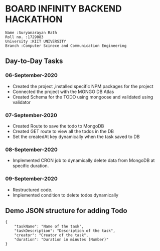 # BOARD INFINITY BACKEND HACKATHON

```
Name :Suryanarayan Rath
Roll no. :1729083
University :KIIT UNIVERSITY
Branch :Computer Scinece and Communication Engineering
```

## Day-to-Day Tasks

### 06-September-2020

- Created the project ,installed specific NPM packages for the project
- Connected the project with the MONGO DB Atlas
- Created Schema for the TODO using mongoose and validated using validator

### 07-September-2020

- Created Route to save the todo to MongoDB
- Created GET route to view all the todos in the DB
- Set the createdAt key dynamically when the task saved to DB

### 08-September-2020

- Implemented CRON job to dynamically delete data from MongoDB at specific duration.

### 09-September-2020

- Restructured code.
- Implemented condition to delete todos dynamically

## Demo JSON structure for adding Todo

```
{
    "taskName": "Name of the task",
    "taskDescription": "Description of the task",
    "creator": "Creator of the task",
    "duration": "Duration in minutes (Number)"
}
```
